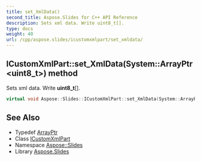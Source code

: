 ```yaml
---
title: set_XmlData()
second_title: Aspose.Slides for C++ API Reference
description: Sets xml data. Write uint8_t[].
type: docs
weight: 40
url: /cpp/aspose.slides/icustomxmlpart/set_xmldata/
---
```

## ICustomXmlPart::set_XmlData(System::ArrayPtr\<uint8_t\>) method


Sets xml data. Write **uint8_t**[].

```cpp
virtual void Aspose::Slides::ICustomXmlPart::set_XmlData(System::ArrayPtr<uint8_t> value)=0
```

## See Also

* Typedef [ArrayPtr](../../system/arrayptr/)
* Class [ICustomXmlPart](./)
* Namespace [Aspose::Slides](../)
* Library [Aspose.Slides](../../)